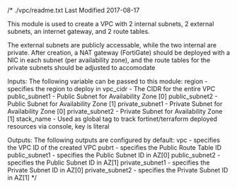 /* ./vpc/readme.txt Last Modified 2017-08-17

This module is used to create a VPC with 2 internal subnets, 2 external subnets, an 
internet gateway, and 2 route tables. 

The external subnets are publicly accessable, while the two internal are private. After 
creation, a NAT gateway (FortiGate) should be deployed with a NIC in each subnet (per 
availability zone), and the route tables for the private subnets should be adjusted to 
accomodate

Inputs:
The following variable can be passed to this module:
region 			- specifies the region to deploy in
vpc_cidr 		- The CIDR for the entire VPC
public_subnet1 	- Public Subnet for Availability Zone [0]
public_subnet2 	- Public Subnet for Availability Zone [1]
private_subnet1 - Private Subnet for Availability Zone [0]
private_subnet2 - Private Subnet for Availability Zone [1]
stack_name 		- Used as global tag to track fortinet/terraform deployed resources 
				  via console, key is literal

Outputs:
The following outputs are configured by default:
vpc 			- specifies the VPC ID of the created VPC
pubrt			- specifies the Public Route Table ID
public_subnet1	- specifies the Public Subnet ID in AZ[0]
public_subnet2 	- specifies the Public Subnet ID in AZ[1]
private_subnet1 - specifies the Private Subnet ID in AZ[0]
private_subnet2 - specifies the Private Subnet ID in AZ[1]
*/